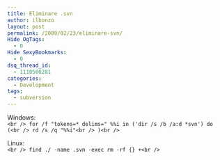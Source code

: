```yaml
---
title: Eliminare .svn
author: ilbonzo
layout: post
permalink: /2009/02/23/eliminare-svn/
Hide OgTags:
  - 0
Hide SexyBookmarks:
  - 0
dsq_thread_id:
  - 1110500281
categories:
  - Development
tags:
  - subversion
---
```

Windows:  
`<br />
for /f "tokens=* delims=" %%i in ('dir /s /b /a:d *svn') do (<br />
rd /s /q "%%i"<br />
)<br />
`

Linux:  
`<br />
find ./ -name .svn -exec rm -rf {} +<br />
`

<div class='kindleWidget kindleLight' >
  
</div>

